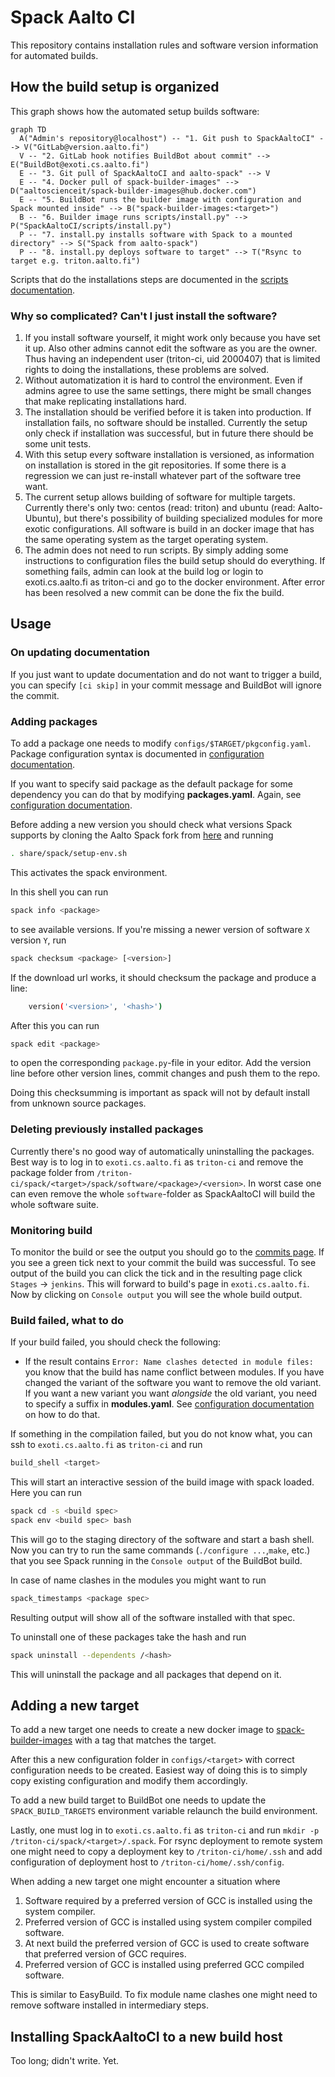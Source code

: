 # Spack Aalto CI

This repository contains installation rules and software version information
for automated builds.

## How the build setup is organized

This graph shows how the automated setup builds software:

```mermaid
graph TD
  A("Admin's repository@localhost") -- "1. Git push to SpackAaltoCI" --> V("GitLab@version.aalto.fi")
  V -- "2. GitLab hook notifies BuildBot about commit" --> E("BuildBot@exoti.cs.aalto.fi")
  E -- "3. Git pull of SpackAaltoCI and aalto-spack" --> V
  E -- "4. Docker pull of spack-builder-images" --> D("aaltoscienceit/spack-builder-images@hub.docker.com")
  E -- "5. BuildBot runs the builder image with configuration and Spack mounted inside" --> B("spack-builder-images:<target>")
  B -- "6. Builder image runs scripts/install.py" --> P("SpackAaltoCI/scripts/install.py")
  P -- "7. install.py installs software with Spack to a mounted directory" --> S("Spack from aalto-spack")
  P -- "8. install.py deploys software to target" --> T("Rsync to target e.g. triton.aalto.fi")
```

Scripts that do the installations steps are documented in the
[scripts documentation](scripts/SCRIPTS.md).

### Why so complicated? Can't I just install the software?

1. If you install software yourself, it might work only because you have set it
up. Also other admins cannot edit the software as you are the owner. Thus
having an independent user (triton-ci, uid 2000407) that is limited rights to 
doing the installations, these problems are solved.
2. Without automatization it is hard to control the environment. Even if admins
agree to use the same settings, there might be small changes that make
replicating installations hard.
3. The installation should be verified before it is taken into production. If
installation fails, no software should be installed. Currently the setup only
check if installation was successful, but in future there should be some unit
tests.
4. With this setup every software installation is versioned, as information on
installation is stored in the git repositories. If some there is a regression 
we can just re-install whatever part of the software tree want.
5. The current setup allows building of software for multiple targets.
Currently there's only two: centos (read: triton) and ubuntu (read: 
Aalto-Ubuntu), but there's possibility of building specialized modules for
more exotic configurations. All software is build in an docker image that has
the same operating system as the target operating system.
6. The admin does not need to run scripts. By simply adding some instructions
to configuration files the build setup should do everything. If something
fails, admin can look at the build log or login to exoti.cs.aalto.fi as 
triton-ci and go to the docker environment. After error has been resolved
a new commit can be done the fix the build.

## Usage

### On updating documentation

If you just want to update documentation and do not want to trigger a build, 
you can specify `[ci skip]` in your commit message and BuildBot will ignore
the commit.

### Adding packages

To add a package one needs to modify `configs/$TARGET/pkgconfig.yaml`.
Package configuration syntax is documented in 
[configuration documentation](configs/CONFIG.md).

If you want to specify said package as the default package for some dependency
you can do that by modifying **packages.yaml**. Again, see 
[configuration documentation](configs/CONFIG.md).

Before adding a new version you should check what versions Spack supports by
cloning the Aalto Spack fork from
[here](https://version.aalto.fi/gitlab/AaltoScienceIT/aalto-spack) and running
```sh
. share/spack/setup-env.sh
```

This activates the spack environment.

In this shell you can run
```sh
spack info <package>
```
to see available versions. If you're missing a newer version of software `X`
version `Y`, run
```sh
spack checksum <package> [<version>]
```

If the download url works, it should checksum the package and produce a line:

```sh
    version('<version>', '<hash>')
```

After this you can run
```sh
spack edit <package>
```
to open the corresponding `package.py`-file in your editor. Add the version
line before other version lines, commit changes and push them to the repo.

Doing this checksumming is important as spack will not by default install from
unknown source packages.

### Deleting previously installed packages

Currently there's no good way of automatically uninstalling the packages.
Best way is to log in to `exoti.cs.aalto.fi` as `triton-ci` and remove the 
package folder from 
`/triton-ci/spack/<target>/spack/software/<package>/<version>`. In worst case
one can even remove the whole `software`-folder as SpackAaltoCI will build the
whole software suite.

### Monitoring build

To monitor the build or see the output you should go to the
[commits page](https://version.aalto.fi/gitlab/AaltoScienceIT/SpackAaltoCI/commits/master).
If you see a green tick next to your commit the build was successful. To see
output of the build you can click the tick and in the resulting page click
`Stages` -> `jenkins`. This will forward to build's page in `exoti.cs.aalto.fi`.
Now by clicking on `Console output` you will see the whole build output.

### Build failed, what to do

If your build failed, you should check the following:

- If the result contains `Error: Name clashes detected in module files:` you
know that the build has name conflict between modules. If you have changed the
variant of the software you want to remove the old variant. If you want a new
variant you want *alongside* the old variant, you need to specify a suffix in
**modules.yaml**. See [configuration documentation](configs/CONFIG.md) on how
to do that.

If something in the compilation failed, but you do not know what, you can ssh to
`exoti.cs.aalto.fi` as `triton-ci` and run

```sh
build_shell <target>
```

This will start an interactive session of the build image with spack loaded.
Here you can run

```sh
spack cd -s <build spec>
spack env <build spec> bash
```

This will go to the staging directory of the software and start a bash shell.
Now you can try to run the same commands (`./configure ...`,`make`, etc.) that
you see Spack running in the `Console output` of the BuildBot build.

In case of name clashes in the modules you might want to run

```sh
spack_timestamps <package spec>
```

Resulting output will show all of the software installed with that spec.

To uninstall one of these packages take the hash and run

```sh
spack uninstall --dependents /<hash>
```

This will uninstall the package and all packages that depend on it.

## Adding a new target

To add a new target one needs to create a new docker image to
[spack-builder-images](https://hub.docker.com/r/aaltoscienceit/spack-builder-images)
with a tag that matches the target.

After this a new configuration folder in `configs/<target>` with correct
configuration needs to be created. Easiest way of doing this is to simply
copy existing configuration and modify them accordingly.

To add a new build target to BuildBot one needs to update the 
`SPACK_BUILD_TARGETS` environment variable relaunch the build environment. 

Lastly, one must log in to `exoti.cs.aalto.fi` as `triton-ci` and run 
`mkdir -p /triton-ci/spack/<target>/.spack`. For rsync deployment to remote
system one might need to copy a deployment key to `/triton-ci/home/.ssh` and
add configuration of deployment host to `/triton-ci/home/.ssh/config`.

When adding a new target one might encounter a situation where

1. Software required by a preferred version of GCC is installed using the system compiler.
2. Preferred version of GCC is installed using system compiler compiled software.
3. At next build the preferred version of GCC is used to create software that preferred version of GCC requires.
4. Preferred version of GCC is installed using preferred GCC compiled software.

This is similar to EasyBuild. To fix module name clashes one might need to remove software installed in
intermediary steps.

## Installing SpackAaltoCI to a new build host

Too long; didn't write. Yet.
